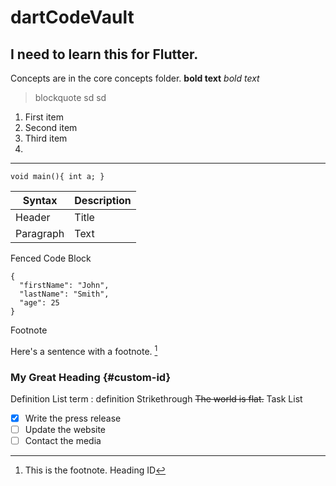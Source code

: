 # dartCodeVault
## I need to learn this for Flutter.

Concepts are in the core concepts folder.
**bold text**
*bold text*

> blockquote
> sd
> sd

1. First item
2. Second item
3. Third item
4. 
---
`void main(){
  int a;
}`

| Syntax | Description |
| ----------- | ----------- |
| Header | Title |
| Paragraph | Text |
Fenced Code Block	
```
{
  "firstName": "John",
  "lastName": "Smith",
  "age": 25
}
```
Footnote	

Here's a sentence with a footnote. [^1]

[^1]: This is the footnote.
Heading ID	
### My Great Heading {#custom-id}
Definition List	
term
: definition
Strikethrough
~~The world is flat.~~
Task List	
- [x] Write the press release
- [ ] Update the website
- [ ] Contact the media
